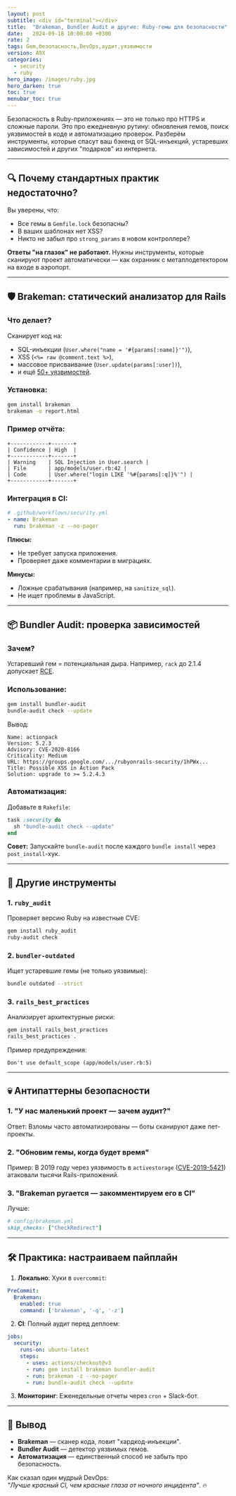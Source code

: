 ```yaml
---
layout: post
subtitle: <div id="terminal"></div>
title:  "Brakeman, Bundler Audit и другие: Ruby-гемы для безопасности"
date:   2024-09-18 10:00:00 +0300
rate: 2
tags: Gem,безопасность,DevOps,аудит,уязвимости
version: A9X
categories:
  - security
  - ruby
hero_image: /images/ruby.jpg
hero_darken: true
toc: true
menubar_toc: true
---
```


Безопасность в Ruby-приложениях — это не только про HTTPS и сложные пароли. Это про ежедневную рутину: обновления гемов, поиск уязвимостей в коде и автоматизацию проверок. Разберём инструменты, которые спасут ваш бэкенд от SQL-инъекций, устаревших зависимостей и других "подарков" из интернета.

---

## 🔍 Почему стандартных практик недостаточно?

Вы уверены, что:
- Все гемы в `Gemfile.lock` безопасны?
- В ваших шаблонах нет XSS?
- Никто не забыл про `strong_params` в новом контроллере?

**Ответы "на глазок" не работают.** Нужны инструменты, которые сканируют проект автоматически — как охранник с металлодетектором на входе в аэропорт.

---

## 🛡️ Brakeman: статический анализатор для Rails

### Что делает?
Сканирует код на:
- SQL-инъекции (`User.where("name = '#{params[:name]}'")`),
- XSS (`<%= raw @comment.text %>`),
- массовое присваивание (`User.update(params[:user])`),
- и ещё [50+ уязвимостей](https://brakemanpro.com/security_warnings).

### Установка:
```bash
gem install brakeman
brakeman -o report.html
```

### Пример отчёта:
```text
+------------+-------+
| Confidence | High  |
+------------+-------+
| Warning    | SQL Injection in User.search |
| File       | app/models/user.rb:42 |
| Code       | User.where("login LIKE '%#{params[:q]}%'") |
+------------+-------+
```

### Интеграция в CI:
```yaml
# .github/workflows/security.yml
- name: Brakeman
  run: brakeman -z --no-pager
```

**Плюсы:**
- Не требует запуска приложения.
- Проверяет даже комментарии в миграциях.

**Минусы:**
- Ложные срабатывания (например, на `sanitize_sql`).
- Не ищет проблемы в JavaScript.

---

## 📦 Bundler Audit: проверка зависимостей

### Зачем?
Устаревший гем = потенциальная дыра. Например, `rack` до 2.1.4 допускает [RCE](https://nvd.nist.gov/vuln/detail/CVE-2020-8184).

### Использование:
```bash
gem install bundler-audit
bundle-audit check --update
```

Вывод:
```text
Name: actionpack
Version: 5.2.3
Advisory: CVE-2020-8166
Criticality: Medium
URL: https://groups.google.com/.../rubyonrails-security/1hPWx...
Title: Possible XSS in Action Pack
Solution: upgrade to >= 5.2.4.3
```

### Автоматизация:
Добавьте в `Rakefile`:
```ruby
task :security do
  sh "bundle-audit check --update"
end
```

**Совет:** Запускайте `bundle-audit` после каждого `bundle install` через `post_install`-хук.

---

## 🔎 Другие инструменты

### 1. `ruby_audit`
Проверяет версию Ruby на известные CVE:
```bash
gem install ruby_audit
ruby-audit check
```

### 2. `bundler-outdated`
Ищет устаревшие гемы (не только уязвимые):
```bash
bundle outdated --strict
```

### 3. `rails_best_practices`
Анализирует архитектурные риски:
```bash
gem install rails_best_practices
rails_best_practices .
```

Пример предупреждения:
```text
Don't use default_scope (app/models/user.rb:5)
```

---

## 💀 Антипаттерны безопасности

### 1. "У нас маленький проект — зачем аудит?"
Ответ: Взломы часто автоматизированы — боты сканируют даже пет-проекты.

### 2. "Обновим гемы, когда будет время"
Пример: В 2019 году через уязвимость в `activestorage` ([CVE-2019-5421](https://nvd.nist.gov/vuln/detail/CVE-2019-5421)) атаковали тысячи Rails-приложений.

### 3. "Brakeman ругается — закомментируем его в CI"
Лучше:
```ruby
# config/brakeman.yml
skip_checks: ["CheckRedirect"]
```

---

## 🛠️ Практика: настраиваем пайплайн

1. **Локально**: Хуки в `overcommit`:

```yaml
PreCommit:
  Brakeman:
    enabled: true
    command: ['brakeman', '-q', '-z']
```

2. **CI**: Полный аудит перед деплоем:

```yaml
jobs:
  security:
    runs-on: ubuntu-latest
    steps:
      - uses: actions/checkout@v3
      - run: gem install brakeman bundler-audit
      - run: brakeman -z --no-pager
      - run: bundle-audit check --update
```

3. **Мониторинг**: Еженедельные отчеты через `cron` + Slack-бот.

---

## 🎯 Вывод

- **Brakeman** — сканер кода, ловит "хардкод-инъекции".
- **Bundler Audit** — детектор уязвимых гемов.
- **Автоматизация** — единственный способ не забыть про безопасность.

Как сказал один мудрый DevOps:  
*"Лучше красный CI, чем красные глаза от ночного инцидента"*. 🔥

